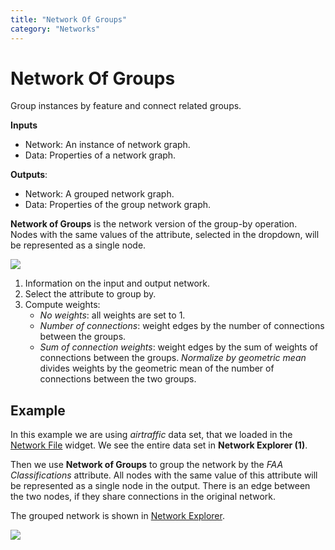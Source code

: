 ```yaml
---
title: "Network Of Groups"
category: "Networks"
---
```

Network Of Groups
=================

Group instances by feature and connect related groups.

**Inputs**

- Network: An instance of network graph.
- Data: Properties of a network graph.

**Outputs**:

- Network: A grouped network graph.
- Data: Properties of the group network graph.

**Network of Groups** is the network version of the group-by operation. Nodes with the same values of the attribute, selected in the dropdown, will be represented as a single node.

![](../images/Network-of-Groups-stamped.png)

1. Information on the input and output network.
2. Select the attribute to group by.
3. Compute weights:
   - *No weights*: all weights are set to 1.
   - *Number of connections*: weight edges by the number of connections between the groups.
   - *Sum of connection weights*:  weight edges by the sum of weights of connections between the groups.
   *Normalize by geometric mean* divides weights by the geometric mean of the number of connections between the two groups.

Example
-------

In this example we are using *airtraffic* data set, that we loaded in the [Network File](../networkfile/) widget. We see the entire data set in **Network Explorer (1)**.

Then we use **Network of Groups** to group the network by the *FAA Classifications* attribute. All nodes with the same value of this attribute will be represented as a single node in the output. There is an edge between the two nodes, if they share connections in the original network.

The grouped network is shown in [Network Explorer](../networkexplorer/).

![](../images/Network-of-Groups-Example.png)
